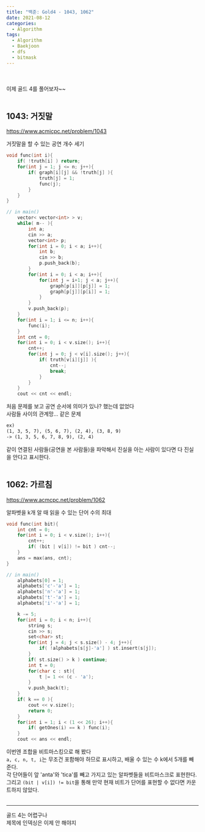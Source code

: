 ```yaml
---
title: "백준: Gold4 - 1043, 1062"
date: 2021-08-12
categories:
  - Algorithm
tags:
  - Algorithm
  - Baekjoon
  - dfs
  - bitmask
---
```


<br></br>
이제 골드 4를 풀어보자~~
<br></br>

## 1043: 거짓말
https://www.acmicpc.net/problem/1043

거짓말을 할 수 있는 공연 개수 세기

```cpp
void func(int i){
    if( !truth[i] ) return;
    for(int j = 1; j <= n; j++){
        if( graph[i][j] && !truth[j] ){
            truth[j] = 1;
            func(j);
        }
    }
}

// in main()
    vector< vector<int> > v;
    while( m-- ){
        int a;
        cin >> a;
        vector<int> p;
        for(int i = 0; i < a; i++){
            int b;
            cin >> b;
            p.push_back(b);
        }
        for(int i = 0; i < a; i++){
            for(int j = i+1; j < a; j++){
                graph[p[i]][p[j]] = 1;
                graph[p[j]][p[i]] = 1;
            }
        }
        v.push_back(p);
    }
    for(int i = 1; i <= n; i++){
        func(i);
    }
    int cnt = 0;
    for(int i = 0; i < v.size(); i++){
        cnt++;
        for(int j = 0; j < v[i].size(); j++){
            if( truth[v[i][j]] ){
                cnt--;
                break;
            }
        }
    }
    cout << cnt << endl;
```
처음 문제를 보고 공연 순서에 의미가 있나? 했는데 없었다  
사람들 사이의 관계망... 같은 문제  
```md
ex)
(1, 3, 5, 7), (5, 6, 7), (2, 4), (3, 8, 9)
-> (1, 3, 5, 6, 7, 8, 9), (2, 4)
```
같이 연결된 사람들(공연을 본 사람들)을 파악해서 진실을 아는 사람이 있다면 다 진실을 안다고 표시한다.
<br></br>

## 1062: 가르침
https://www.acmcpc.net/problem/1062

알파벳을 k개 알 때 읽을 수 있는 단어 수의 최대

```cpp
void func(int bit){
    int cnt = 0;
    for(int i = 0; i < v.size(); i++){
        cnt++;
        if( (bit | v[i]) != bit ) cnt--;
    }
    ans = max(ans, cnt);
}

// in main()
    alphabets[0] = 1;
    alphabets['c'-'a'] = 1;
    alphabets['n'-'a'] = 1;
    alphabets['t'-'a'] = 1;
    alphabets['i'-'a'] = 1;

    k -= 5;
    for(int i = 0; i < n; i++){
        string s;
        cin >> s;
        set<char> st;
        for(int j = 4; j < s.size() - 4; j++){
            if( !alphabets[s[j]-'a'] ) st.insert(s[j]);
        }
        if( st.size() > k ) continue;
        int t = 0;
        for(char c : st){
            t |= 1 << (c - 'a');
        }
        v.push_back(t);
    }
    if( k == 0 ){
        cout << v.size();
        return 0;
    }
    for(int i = 1; i < (1 << 26); i++){
        if( getOnes(i) == k ) func(i);
    }
    cout << ans << endl;
```
이번엔 조합을 비트마스킹으로 해 봤다  
`a, c, n, t, i`는 무조건 포함해야 하므로 표시하고, 배울 수 있는 수 k에서 5개를 빼준다.  
각 단어들이 앞 'anta'와 'tica'를 빼고 가지고 있는 알파벳들을 비트마스크로 표현한다.  
그리고 `(bit | v[i]) != bit`을 통해 만약 현재 비트가 단어를 표현할 수 없다면 카운트하지 않았다.
<br></br>

---
골드 4는 어렵구나  
제목에 인덱싱은 이제 안 해야지
<br></br>
